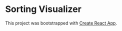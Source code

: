 # Sorting Visualizer
This project was bootstrapped with [Create React App](https://github.com/facebook/create-react-app).
